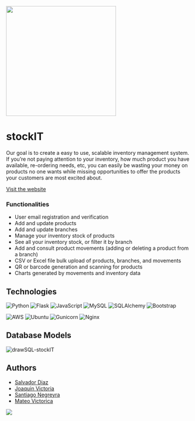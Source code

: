 <img src="https://user-images.githubusercontent.com/22855312/173144397-40b8e52c-08ad-451b-8c0f-01c03406b3ca.png" width="300">

# stockIT
Our goal is to create a easy to use, scalable inventory management system.  
If you’re not paying attention to your inventory, how much product you have available, re-ordering needs, etc, you can easily be wasting your money on products no one wants while missing  opportunities to offer the products your customers are most excited about.  

[Visit the website](https://techual.tech/)

### Functionalities
- User email registration and verification
- Add and update products
- Add and update branches
- Manage your inventory stock of products
- See all your inventory stock, or filter it by branch
- Add and consult product movements (adding or deleting a product from a branch)
- CSV or Excel file bulk upload of products, branches, and movements
- QR or barcode generation and scanning for products
- Charts generated by movements and inventory data

## Technologies 
![Python](https://img.shields.io/badge/python-3670A0?style=for-the-badge&logo=python&logoColor=ffdd54)
![Flask](https://img.shields.io/badge/flask-%23000.svg?style=for-the-badge&logo=flask&logoColor=white)
![JavaScript](https://img.shields.io/badge/javascript-%23323330.svg?style=for-the-badge&logo=javascript&logoColor=%23F7DF1E)
![MySQL](https://img.shields.io/badge/mysql-%2300f.svg?style=for-the-badge&logo=mysql&logoColor=white)
![SQLAlchemy](https://img.shields.io/badge/sqlalchemy-%657D8Bf.svg?style=for-the-badge&logo=sqlalchemy&logoColor=white)
![Bootstrap](https://img.shields.io/badge/bootstrap-%23563D7C.svg?style=for-the-badge&logo=bootstrap&logoColor=white)  

![AWS](https://img.shields.io/badge/AWS-%23FF9900.svg?style=for-the-badge&logo=amazon-aws&logoColor=white)
![Ubuntu](https://img.shields.io/badge/Ubuntu-E95420?style=for-the-badge&logo=ubuntu&logoColor=white)
![Gunicorn](https://img.shields.io/badge/gunicorn-%298729.svg?style=for-the-badge&logo=gunicorn&logoColor=white)
![Nginx](https://img.shields.io/badge/nginx-%23009639.svg?style=for-the-badge&logo=nginx&logoColor=white)

## Database Models
![drawSQL-stockIT](https://user-images.githubusercontent.com/22855312/175121465-29a33460-f694-416f-91e8-a022c0a32be6.png)

## Authors
- [Salvador Diaz](https://github.com/sl4dex)
- [Joaquin Victoria](https://github.com/Joaquin2000zz)
- [Santiago Negreyra](https://github.com/Santi3948)
- [Mateo Victorica](https://github.com/Ual97)

<a href="https://github.com/sl4dex/stockIT/graphs/contributors">
  <img src="https://contrib.rocks/image?repo=sl4dex/stockIT" />
</a>
